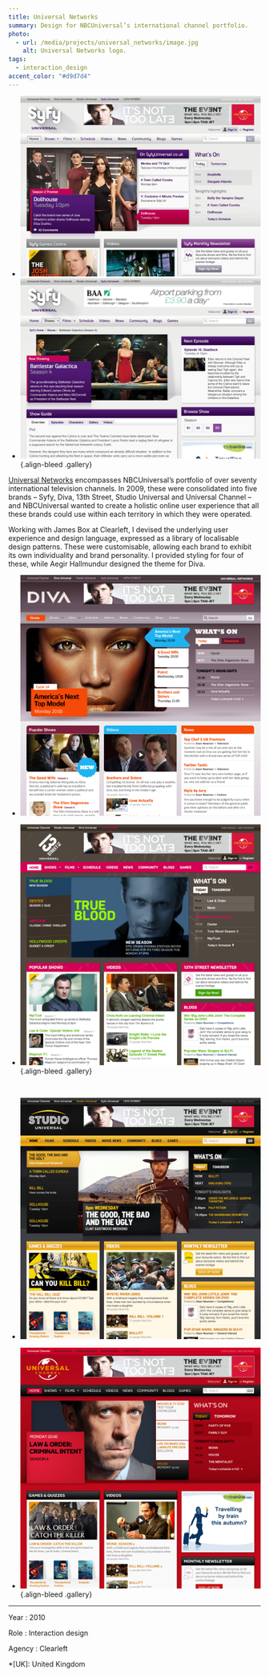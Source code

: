 ```yaml
---
title: Universal Networks
summary: Design for NBCUniversal’s international channel portfolio.
photo:
  - url: /media/projects/universal_networks/image.jpg
    alt: Universal Networks logo.
tags:
  - interaction_design
accent_color: "#d9d7d4"
---
```


- ![Syfy home page.](/media/projects/universal_networks/syfy_homepage.png#screenshot)
- ![Syfy show page.](/media/projects/universal_networks/syfy_showpage.png#screenshot)
  {.align-bleed .gallery}

[Universal Networks][1] encompasses NBCUniversal’s portfolio of over seventy international television channels. In 2009, these were consolidated into five brands – Syfy, Diva, 13th Street, Studio Universal and Universal Channel – and NBCUniversal wanted to create a holistic online user experience that all these brands could use within each territory in which they were operated.

Working with James Box at Clearleft, I devised the underlying user experience and design language, expressed as a library of localisable design patterns. These were customisable, allowing each brand to exhibit its own individuality and brand personality. I provided styling for four of these, while Aegir Hallmundur designed the theme for Diva.

- ![Diva home page.](/media/projects/universal_networks/diva.png#screenshot "Diva.")

- ![13th Street Universal home page.](/media/projects/universal_networks/13th_street.png#screenshot "13th Street Universal.")
  {.align-bleed .gallery}

&nbsp;

- ![Studio Universal home page.](/media/projects/universal_networks/studio.png#screenshot "Studio Universal.")

- ![Universal Channel home page.](/media/projects/universal_networks/universal_channel.png#screenshot "Universal Channel.")
  {.align-bleed .gallery}

---

Year
: 2010

Role
: Interaction design

Agency
: Clearleft

[1]: https://en.wikipedia.org/wiki/NBCUniversal_International_Networks

*[UK]: United Kingdom
